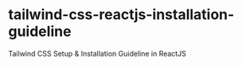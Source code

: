 # tailwind-css-reactjs-installation-guideline
Tailwind CSS Setup &amp; Installation Guideline in ReactJS
